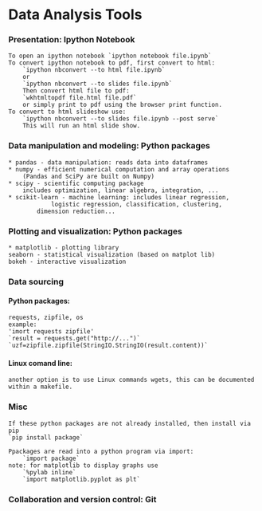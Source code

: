 ---
---
# Data Analysis Tools

### Presentation: Ipython Notebook
	To open an ipython notebook `ipython notebook file.ipynb`
	To convert ipython notebook to pdf, first convert to html:
		`ipython nbconvert --to html file.ipynb`
		or
		`ipython nbconvert --to slides file.ipynb`
		Then convert html file to pdf:
		`wkhtmltopdf file.html file.pdf` 
		or simply print to pdf using the browser print function.
	To convert to html slideshow use:
		`ipython nbconvert --to slides file.ipynb --post serve`
		This will run an html slide show.

### Data manipulation and modeling: Python packages
	* pandas - data manipulation: reads data into dataframes
	* numpy - efficient numerical computation and array operations
		(Pandas and SciPy are built on Numpy)
	* scipy - scientific computing package 
		includes optimization, linear algebra, integration, ...
	* scikit-learn - machine learning: includes linear regression,
                logistic regression, classification, clustering,
        	dimension reduction...

### Plotting and visualization:  Python packages
	* matplotlib - plotting library
	seaborn - statistical visualization (based on matplot lib)
	bokeh - interactive visualization

### Data sourcing

#### Python packages:
	requests, zipfile, os
	example:
	'imort requests zipfile'
	`result = requests.get("http://...")`
	`uzf=zipfile.zipfile(StringIO.StringIO(result.content))`

#### Linux comand line:
	another option is to use Linux commands wgets, this can be documented within a makefile.

### Misc
	If these python packages are not already installed, then install via pip
	`pip install package`

	Ppackages are read into a python program via import:
		`import package`
	note: for matplotlib to display graphs use 
		`%pylab inline` 
		`import matplotlib.pyplot as plt`

### Collaboration and version control:  Git

